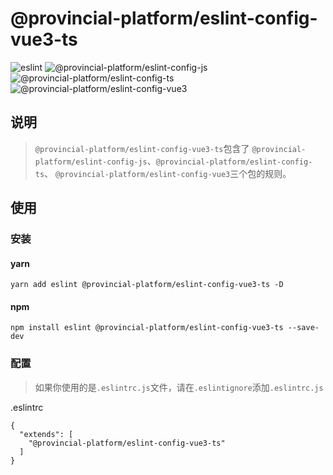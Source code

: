 # @provincial-platform/eslint-config-vue3-ts

![eslint](https://img.shields.io/badge/eslint-v7.29.0-blue)
![@provincial-platform/eslint-config-js](https://img.shields.io/badge/%40provincial--platform%2Feslint--config--js-v0.1.5-blue)
![@provincial-platform/eslint-config-ts](https://img.shields.io/badge/%40provincial--platform%2Feslint--config--ts-v0.2.0-blue)
![@provincial-platform/eslint-config-vue3](https://img.shields.io/badge/%40provincial--platform%2Feslint--config--vue3-v0.1.2-blue)


## 说明

> `@provincial-platform/eslint-config-vue3-ts`包含了
> `@provincial-platform/eslint-config-js`、`@provincial-platform/eslint-config-ts`、
> `@provincial-platform/eslint-config-vue3`三个包的规则。

## 使用

### 安装

#### yarn
```shell
yarn add eslint @provincial-platform/eslint-config-vue3-ts -D
```

#### npm

```shell
npm install eslint @provincial-platform/eslint-config-vue3-ts --save-dev
```


### 配置
> 如果你使用的是`.eslintrc.js`文件，请在`.eslintignore`添加`.eslintrc.js`

.eslintrc
```text
{
  "extends": [
    "@provincial-platform/eslint-config-vue3-ts"
  ]
}
```
